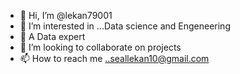 - 👋 Hi, I’m @lekan79001
- 👀 I’m interested in ...Data science and Engeneering
- 🌱 A Data expert
- 💞️ I’m looking to collaborate on projects
- 📫 How to reach me ..seallekan10@gmail.com

<!---
lekan79001/lekan79001 is a ✨ special ✨ repository because its `README.md` (this file) appears on your GitHub profile.
You can click the Preview link to take a look at your changes.
--->

